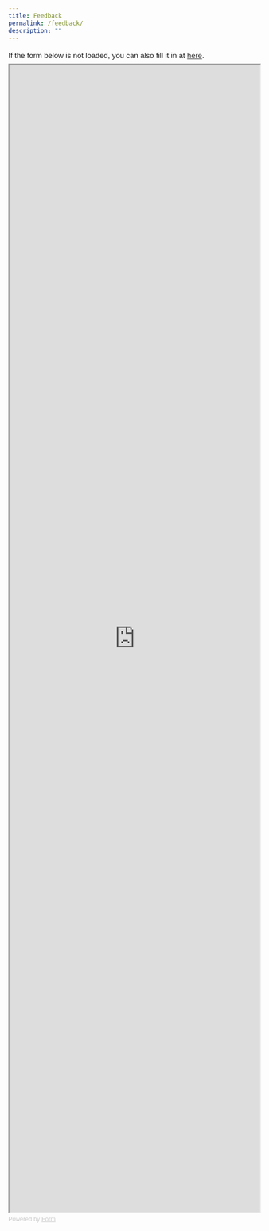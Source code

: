```yaml
---
title: Feedback
permalink: /feedback/
description: ""
---
```

<div style="font-family: Sans-Serif; font-size: 15px; color: #000; opacity: 0.9; padding-top: 5px; padding-bottom: 8px;"> If the form below is not loaded, you can also fill it in at <a href="https://form.gov.sg/64892f27ac88510011890d8c">here</a>. </div> <!-- Change the width and height values to suit you best --> <iframe style="width: 100%; height: 2300px" src="https://form.gov.sg/64892f27ac88510011890d8c" id="iframe"></iframe> <div style="font-family: Sans-Serif; font-size: 12px; color: #999; opacity: 0.5; padding-top: 5px;"> Powered by <a style="color: #999" href="https://form.gov.sg">Form</a> </div>